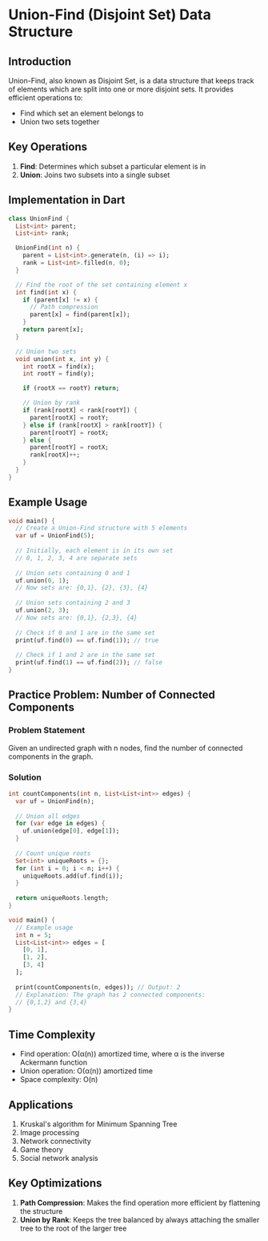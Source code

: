 # Union-Find (Disjoint Set) Data Structure

## Introduction
Union-Find, also known as Disjoint Set, is a data structure that keeps track of elements which are split into one or more disjoint sets. It provides efficient operations to:
- Find which set an element belongs to
- Union two sets together

## Key Operations
1. **Find**: Determines which subset a particular element is in
2. **Union**: Joins two subsets into a single subset

## Implementation in Dart

```dart
class UnionFind {
  List<int> parent;
  List<int> rank;

  UnionFind(int n) {
    parent = List<int>.generate(n, (i) => i);
    rank = List<int>.filled(n, 0);
  }

  // Find the root of the set containing element x
  int find(int x) {
    if (parent[x] != x) {
      // Path compression
      parent[x] = find(parent[x]);
    }
    return parent[x];
  }

  // Union two sets
  void union(int x, int y) {
    int rootX = find(x);
    int rootY = find(y);

    if (rootX == rootY) return;

    // Union by rank
    if (rank[rootX] < rank[rootY]) {
      parent[rootX] = rootY;
    } else if (rank[rootX] > rank[rootY]) {
      parent[rootY] = rootX;
    } else {
      parent[rootY] = rootX;
      rank[rootX]++;
    }
  }
}
```

## Example Usage

```dart
void main() {
  // Create a Union-Find structure with 5 elements
  var uf = UnionFind(5);
  
  // Initially, each element is in its own set
  // 0, 1, 2, 3, 4 are separate sets
  
  // Union sets containing 0 and 1
  uf.union(0, 1);
  // Now sets are: {0,1}, {2}, {3}, {4}
  
  // Union sets containing 2 and 3
  uf.union(2, 3);
  // Now sets are: {0,1}, {2,3}, {4}
  
  // Check if 0 and 1 are in the same set
  print(uf.find(0) == uf.find(1)); // true
  
  // Check if 1 and 2 are in the same set
  print(uf.find(1) == uf.find(2)); // false
}
```

## Practice Problem: Number of Connected Components

### Problem Statement
Given an undirected graph with n nodes, find the number of connected components in the graph.

### Solution

```dart
int countComponents(int n, List<List<int>> edges) {
  var uf = UnionFind(n);
  
  // Union all edges
  for (var edge in edges) {
    uf.union(edge[0], edge[1]);
  }
  
  // Count unique roots
  Set<int> uniqueRoots = {};
  for (int i = 0; i < n; i++) {
    uniqueRoots.add(uf.find(i));
  }
  
  return uniqueRoots.length;
}

void main() {
  // Example usage
  int n = 5;
  List<List<int>> edges = [
    [0, 1],
    [1, 2],
    [3, 4]
  ];
  
  print(countComponents(n, edges)); // Output: 2
  // Explanation: The graph has 2 connected components:
  // {0,1,2} and {3,4}
}
```

## Time Complexity
- Find operation: O(α(n)) amortized time, where α is the inverse Ackermann function
- Union operation: O(α(n)) amortized time
- Space complexity: O(n)

## Applications
1. Kruskal's algorithm for Minimum Spanning Tree
2. Image processing
3. Network connectivity
4. Game theory
5. Social network analysis

## Key Optimizations
1. **Path Compression**: Makes the find operation more efficient by flattening the structure
2. **Union by Rank**: Keeps the tree balanced by always attaching the smaller tree to the root of the larger tree 
